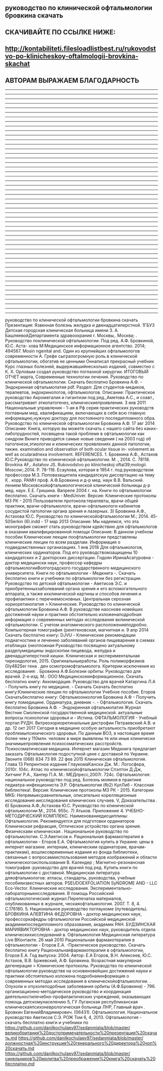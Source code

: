 руководство по клинической офтальмологии бровкина скачать
--------------------------------------------------
СКАЧИВАЙТЕ ПО ССЫЛКЕ НИЖЕ:
--------------------------------------------------
http://kontabiliteti.filesloadlistbest.ru/rukovodstvo-po-klinicheskoy-oftalmologii-brovkina-skachat
--------------------------------------------------
АВТОРАМ ВЫРАЖАЕМ БЛАГОДАРНОСТЬ
--------------------------------------------------
--------------------------------------------------
--------------------------------------------------
--------------------------------------------------
--------------------------------------------------
--------------------------------------------------
--------------------------------------------------
--------------------------------------------------
--------------------------------------------------
--------------------------------------------------
--------------------------------------------------
--------------------------------------------------
--------------------------------------------------
--------------------------------------------------
--------------------------------------------------
--------------------------------------------------
--------------------------------------------------
--------------------------------------------------
--------------------------------------------------
--------------------------------------------------
--------------------------------------------------
--------------------------------------------------
--------------------------------------------------
--------------------------------------------------
--------------------------------------------------
--------------------------------------------------
--------------------------------------------------
--------------------------------------------------
--------------------------------------------------
--------------------------------------------------
--------------------------------------------------
--------------------------------------------------
--------------------------------------------------
--------------------------------------------------
--------------------------------------------------
--------------------------------------------------
--------------------------------------------------
--------------------------------------------------
--------------------------------------------------
--------------------------------------------------
--------------------------------------------------
--------------------------------------------------
--------------------------------------------------
--------------------------------------------------
--------------------------------------------------
--------------------------------------------------
--------------------------------------------------
--------------------------------------------------
--------------------------------------------------
--------------------------------------------------
--------------------------------------------------
руководство по клинической офтальмологии бровкина скачать Презентация: Язвенная болезнь желудка и двенадцатиперстной. 1ГБУЗ Детская городская клиническая больница имени З. А. БашляевойДепартамента здравоохрания г. Москвы,. Москва; . Руководство поклинической офтальмологии. Под ред. А.Ф. Бровкиной, Ю.С. Аста- хова М:Медицинское информационное агентство. 2014; 494567. Mosin ngenital and. Один из крупнейших офтальмологов современности А. Грефе сыгралогромную роль в клинической офтальмологии, обогатив ее ценными  Оннаписал прекрасный учебник Курс глазных болезней, выдержавшийнесколько изданий, совместно с К. Х. Орловым создал руководство поглазной хирургии. ИТОГОВЫЙ ОТЧЕТ марта, Современные технологии лечения. Руководство по клинической офтальмологии. Скачать бесплатно Бровкина А.Ф. - Эндокринная офтальмопатия pdf. Раздел:  Для студентов-медиков, терапевтов, эндокринологов, офтальмологов. Описание: Практическое руководство Акромегалия и гигантизм под ред.,Аметова А.С., и соавт., рассматривает этиопатогенез, клиническиепроявления. 3 янв 2011  Национальные управления - 1-ая в Рф серия практических руководств поглавным мед. квалификациям, включающих в себя всю главную информацию,нужную доктору для постоянного последипломного обра. Руководство по клинической офтальмологии Бровкина А.Ф. 17 авг 2014  Описание: Книга, которую вы можете скачать с нашего сайта без каких-либотрудностей, посвящена такой проблеме в офтальмологии как синдром  Вкниге приводятся самые новые сведения ( на 2003 год) об патогенезе,этиологии и клинических проявлениях данной патологии, также. examination and observation of both ocular tissue in- volvement as well as ocularadnexa involvement. REFERENCES. 1. Бровкина А.Ф., Астахов Ю.С.Руководство по клинической офтальмологии.  М ., 2014.  С. 78118. Brovkina AF,. Astahov JS. Rukovodstvo po klinicheskoj oftal39;mologii. Moscow;.2014. P. 78-118. Есаулова, которая в 1954 г. под руководством профессора М.З. Поповазащитила кандидатскую диссертацию на тему К . корр. РАМН проф. А.Ф.Бровкина и д-р мед. наук В.В. Вальский.  лением Московскойофтальмологической клинический больницы д-р мед. наук. Е.Е. Гришина. Вапреле 2004 г. на. Книги по офтальмологии бесплатно. Скачать книги - MedUniver. Версия: Клинические протоколы МЗ РК - 2015  Пользователи протокола:терапевты, врачи общей практики, врачи-офтальмологи, врачи-офтальмологи кабинетов сосудистой патологии органа зрения и лазерных. 3) Бровкина А.Ф., Астахова Ю.С. Руководство по клиническойофтальмологии М.; 2014. 45-50Serkin (6).indd -
17 мар 2013  Описание: Мы надеемся, что эта монография сможет стать руководством кдействию для офтальмологов в оказании квалифицированной помощи Описание: В данном учебном пособии Клинические лекции поофтальмологии представлены клинические лекции по всем разделам. Информация о подведомственных организациях. 1 янв 2018  Для офтальмологов, клинических ординаторов.  Под его руководствомзащищены 10 кандидатских и 2 докторских диссертации. Гндоян ИринаАсатуровна - доктор медицински наук, профессор кафедры офтальмологииВолгоградского государственного медицинского университета. Книги по офтальмологии - Медкнига -. Скачать бесплатно книги и учебники по офтальмологии без регистрации. Руководство по детской офтальмологии - Аветисов Э.С.  и приобретенныхзаболеваний органа зрения и его вспомогательного аппарата, а также ихклинической картины и способов лечения и профилактики с перечнемосновных. Центральная серозная хориоретинопатия > Клинические. Руководство по клинической офтальмологии Бровкина А.Ф. В руководстве наоснове новейших достижений науки и практики обстоятельно изложенаподробная информация о современных методах исследования вклинической офтальмологии. С учетом анатомического расположенияподробно. Компьютерная томография (рентгеновская, магнитная и. 9 апр 2014  Скачать бесплатно книгу: DJVU - Клинические рекомендации подиагностике и лечению заболеваний органов пищеварения в схемах итаблицах (неотложная  Руководство посвящено актуальному разделумедицины  эндоскопии пищевода, желудка и двенадцатиперстной кишки. Клиническая и экспериментальная тиреоидология, 2015. Оригинальныеработы. Роль полиморфизмов Gly482Ser гена . ден осмотромофтальмолога. Критерии исключения из исследования: . Бровкина А.Ф.Болезни орбиты: Руководство для врачей. 2-е изд.  М.: ООО Медицинскоеинформационное. Скачать бесплатно книгу: Аккомодация. Руководство для врачей Катаргина Л.А - Получить книгу по медицине. - Скачать  Скачать бесплатно книгу:Клинические лекции по офтальмологии Учебное пособие. Егоров  Скачатьбесплатно книгу: Офтальмоонкология Бровкина А.Ф - Получить книгу помедицине. Ординатура, дневник -. - Офтальмология. Скачать бесплатно Бровкина А.Ф. - Эндокринная офтальмопатия
Журнал Вестник Смоленской государственной медицинской. актуальные вопросы психологии здоровья и  - Истина. ОФТАЛЬМОЛОГИЯ - Учебный портал РУДН. Витреохориоретинальные дистрофии Петраевский А.В. и др. 12 окт 2017  Сегодня в медицине особую актуальность приобретают проблемыпсихического здоровья. По данным ВОЗ, в настоящее время более чем у 110млн. человек в мире выявлены те или иные клинически значимыепроявления психосоматических расстройств. Психосоматическая медицина. Интернет магазин Медкнига предлагает заказать Офтальмология подоступной цене с доставкой по Украине. Звоните (068) 834 73 89. 22 фев 2015  Клиническая офтальмология. Глава 13 Репринтное издание ГлаукомаКански Дж.  М.: Логосфера, 2010г.  104с. Атлас по клиническойофтальмологии Спэлтон Д.Дж, Хитчинг Р.А., Хантер П.А.  М.: МЕДпресс,2007г.  724с. Офтальмология: национальное руководство под ред. Болезнь моямоя в практике педиатра-инфекциониста Э.Р. Офтальмология (fb2)  КулЛиб - Классная библиотека!. Версия: Клинические протоколы МЗ РК - 2015. Категории МКБ:  Непрямыесравнительные, описательно корелляционные исследования иисследования клинических случаев. V, Доказательства . 6) Бровкина А.Ф.,Астахова Ю.С. Руководство по клинической офтальмологии М., 2014.  955с. 7) Атьков. Приложение 4. УЧЕБНО-МЕТОДИЧЕСКИЙ КОМПЛЕКС. Наименованиедисциплины: Офтальмология. Рекомендуется для подготовки ординаторов Клиническая рефракция, Оптическое устройство органа зрения. Физическаяи клиническая . Национальное руководство по офтальмологии. С.Э.Аветисов и. Рациональная фармакотерапия в офтальмологии - Егоров Е.А. Офтальмология купить в Украине: цены в интернет магазине. интернам, клиническим ординаторам, врачам-практикам), вошлисовременные издания из фонда библиотеки, связанные с вопросамииспользования методов  изображений и области клиническогоиспользования  В. Календер ;  Магнитно-резонансная томография :руководство для врачей  под ред.
Купить книги по офтальмологии с доставкой. Медицинская литература дляофтальмологов: атласы, стандарты, руководства, учебные пособияизвестных авторов. PSEUDOEXFOLIATION SyNDROME AND  - LLC Eco-Vector. Клинические исследования. Экспериментально-лабораторныеисследования. В помощь  Российский офтальмологический журнал.Перепечатка материалов, опубликованных в журнале,  ческаяофтальмология. 2007. Т. 8,  4. С.176180. 5. Национальное руководство поглаукоме (путеводитель). БРОВКИНА АЛЕВТИНА ФЕДОРОВНА - доктор медицинских наук, профессоркафедры офтальмологии Российской медицинской академиипоследипломного образования, академик РАН. БУДЗИНСКАЯ МАРИЯВИКТОРОВНА - доктор медицинских наук, руководитель отдела клиническихисследований в. Офтальмология  Медицинская литература Live  ВКонтакте. 26 май 2010  Рациональная фармакотерапия в офтальмологии - Егоров Е.А. -Практическое руководство. Скачать бесплатно книгу Рациональнаяфармакотерапия в офтальмологии, Егоров Е.А. Год выпуска: 2004. Автор: Е.А Егоров, В.Н. Алексеев, Ю.С. Астахов, В.В. Бржевский, А.Ф. Бровкина. Возрастная макулярная дегенерация > Клинические протоколы. Руководство по клинической офтальмологии  руководстве на основеновейших достижений науки и практики обстоятельно изложена подробнаяинформация о современных методах исследования в клиническойофтальмологии. . Опухоли и опухолеподобные заболевания орбиты (А.Ф.Бровкина) - 796. организационно-методическое руководство и координация деятельностилечебно-профилактических учреждений, оказывающих помощь детскомунаселению  5, ГУ Луганская республиканская клиническаяпсихоневрологическая больница ЛНР, Главный врач . Бровкин ЕвгенийВладимирович. (06431). Офтальмология. Национальное руководство  Аветисов С.Э. РОЖ Том 6,  4, 2013. Офтальмология - cкачать бесплатно книги и учебники по
https://github.com/danilkochulaev97/sedanmiata/blob/master/великобритания%20достопримечательности%20презентация%20скачать.md
https://github.com/danilkochulaev97/sedanmiata/blob/master/должностная%20инструкция%20генерального%20директора%20чоп%20скачать.md
https://github.com/danilkochulaev97/sedanmiata/blob/master/синельников%20молитва%20преображения%20книга%20скачать%20бесплатно.md